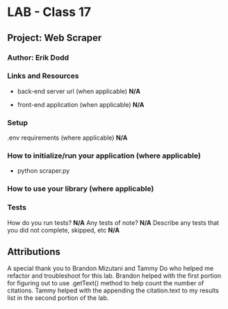 # LAB - Class 17

## Project: Web Scraper
### Author: Erik Dodd

### Links and Resources

- back-end server url (when applicable) **N/A**

- front-end application (when applicable) **N/A**

### Setup

.env requirements (where applicable)  **N/A**


### How to initialize/run your application (where applicable)

- python scraper.py

### How to use your library (where applicable)

### Tests
How do you run tests? **N/A**
Any tests of note? **N/A**
Describe any tests that you did not complete, skipped, etc **N/A**

## Attributions

A special thank you to Brandon Mizutani and Tammy Do who helped me refactor and
troubleshoot for this lab. Brandon helped with the first portion for figuring
out to use .getText() method to help count the number of citations. Tammy
helped with the appending the citation.text to my results list in the second
portion of the lab.